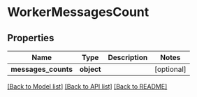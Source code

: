 # WorkerMessagesCount

## Properties
Name | Type | Description | Notes
------------ | ------------- | ------------- | -------------
**messages_counts** | **object** |  | [optional] 

[[Back to Model list]](../README.md#documentation-for-models) [[Back to API list]](../README.md#documentation-for-api-endpoints) [[Back to README]](../README.md)


